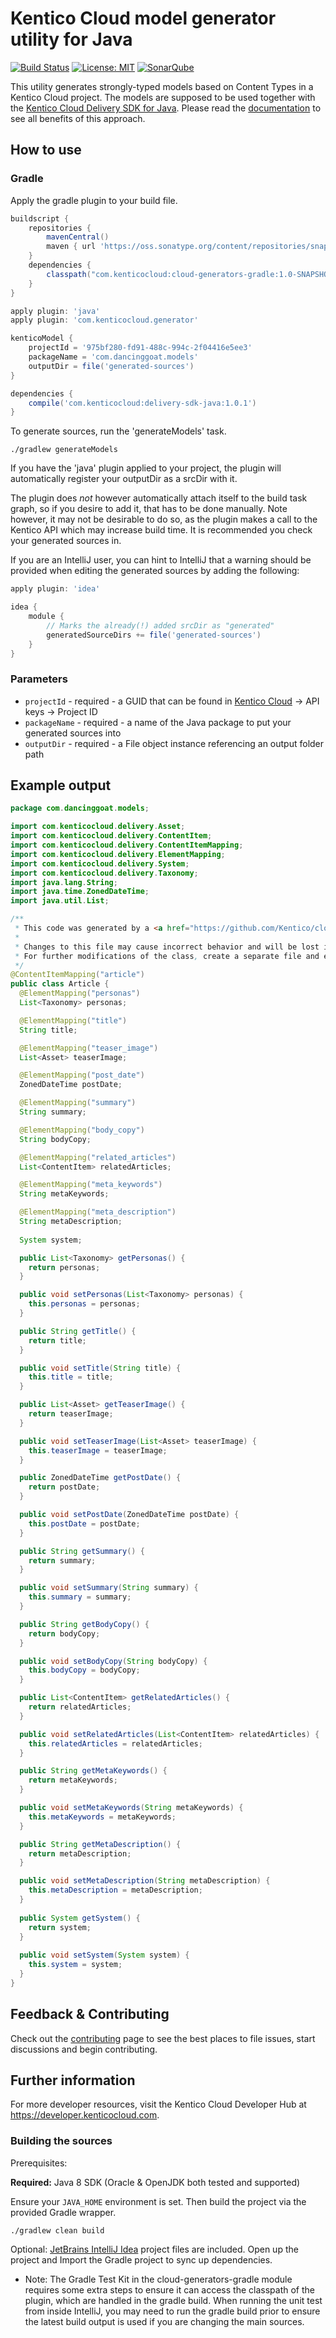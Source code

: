# Kentico Cloud model generator utility for Java

[![Build Status](https://travis-ci.org/Kentico/cloud-generators-java.svg?branch=master)](https://travis-ci.org/Kentico/cloud-generators-java)
[![License: MIT](https://img.shields.io/badge/License-MIT-yellow.svg)](https://opensource.org/licenses/MIT)
[![SonarQube](http://img.shields.io/badge/SonarQube-Results-blue.svg)](https://sonarcloud.io/organizations/kentico-github/projects)

This utility generates strongly-typed models based on Content Types in a Kentico Cloud project. The models are supposed to be used together with the [Kentico Cloud Delivery SDK for Java](https://github.com/Kentico/delivery-sdk-java). Please read the [documentation](https://github.com/Kentico/delivery-sdk-java/wiki/Working-with-Strongly-Typed-Models-(aka-Code-First-Approach)#customizing-the-strong-type-binding-logic) to see all benefits of this approach.

## How to use

### Gradle

Apply the gradle plugin to your build file.

```groovy
buildscript {
	repositories {
		mavenCentral()
		maven { url 'https://oss.sonatype.org/content/repositories/snapshots/' }
	}
	dependencies {
		classpath("com.kenticocloud:cloud-generators-gradle:1.0-SNAPSHOT")
	}
}

apply plugin: 'java'
apply plugin: 'com.kenticocloud.generator'

kenticoModel {
	projectId = '975bf280-fd91-488c-994c-2f04416e5ee3'
	packageName = 'com.dancinggoat.models'
	outputDir = file('generated-sources')
}

dependencies {
    compile('com.kenticocloud:delivery-sdk-java:1.0.1')
}
```

To generate sources, run the 'generateModels' task.

```
./gradlew generateModels
```

If you have the 'java' plugin applied to your project, the plugin will automatically register your outputDir as a srcDir
with it.

The plugin does *not* however automatically attach itself to the build task graph, so if you desire to add it, that has
to be done manually.  Note however, it may not be desirable to do so, as the plugin makes a call to the Kentico API 
which may increase build time.  It is recommended you check your generated sources in.

If you are an IntelliJ user, you can hint to IntelliJ that a warning should be provided when editing the generated 
sources by adding the following:

```groovy
apply plugin: 'idea'

idea {
	module {
		// Marks the already(!) added srcDir as "generated"
		generatedSourceDirs += file('generated-sources')
	}
}
```

### Parameters
- `projectId` - required - a GUID that can be found in [Kentico Cloud](https://app.kenticocloud.com) -> API keys -> Project ID
- `packageName` - required - a name of the Java package to put your generated sources into
- `outputDir` - required - a File object instance referencing an output folder path

## Example output

```java
package com.dancinggoat.models;

import com.kenticocloud.delivery.Asset;
import com.kenticocloud.delivery.ContentItem;
import com.kenticocloud.delivery.ContentItemMapping;
import com.kenticocloud.delivery.ElementMapping;
import com.kenticocloud.delivery.System;
import com.kenticocloud.delivery.Taxonomy;
import java.lang.String;
import java.time.ZonedDateTime;
import java.util.List;

/**
 * This code was generated by a <a href="https://github.com/Kentico/cloud-generators-java">cloud-generators-java tool</a>
 *
 * Changes to this file may cause incorrect behavior and will be lost if the code is regenerated.
 * For further modifications of the class, create a separate file and extend this class.
 */
@ContentItemMapping("article")
public class Article {
  @ElementMapping("personas")
  List<Taxonomy> personas;

  @ElementMapping("title")
  String title;

  @ElementMapping("teaser_image")
  List<Asset> teaserImage;

  @ElementMapping("post_date")
  ZonedDateTime postDate;

  @ElementMapping("summary")
  String summary;

  @ElementMapping("body_copy")
  String bodyCopy;

  @ElementMapping("related_articles")
  List<ContentItem> relatedArticles;

  @ElementMapping("meta_keywords")
  String metaKeywords;

  @ElementMapping("meta_description")
  String metaDescription;
  
  System system;

  public List<Taxonomy> getPersonas() {
    return personas;
  }

  public void setPersonas(List<Taxonomy> personas) {
    this.personas = personas;
  }

  public String getTitle() {
    return title;
  }

  public void setTitle(String title) {
    this.title = title;
  }

  public List<Asset> getTeaserImage() {
    return teaserImage;
  }

  public void setTeaserImage(List<Asset> teaserImage) {
    this.teaserImage = teaserImage;
  }

  public ZonedDateTime getPostDate() {
    return postDate;
  }

  public void setPostDate(ZonedDateTime postDate) {
    this.postDate = postDate;
  }

  public String getSummary() {
    return summary;
  }

  public void setSummary(String summary) {
    this.summary = summary;
  }

  public String getBodyCopy() {
    return bodyCopy;
  }

  public void setBodyCopy(String bodyCopy) {
    this.bodyCopy = bodyCopy;
  }

  public List<ContentItem> getRelatedArticles() {
    return relatedArticles;
  }

  public void setRelatedArticles(List<ContentItem> relatedArticles) {
    this.relatedArticles = relatedArticles;
  }

  public String getMetaKeywords() {
    return metaKeywords;
  }

  public void setMetaKeywords(String metaKeywords) {
    this.metaKeywords = metaKeywords;
  }

  public String getMetaDescription() {
    return metaDescription;
  }

  public void setMetaDescription(String metaDescription) {
    this.metaDescription = metaDescription;
  }
  
  public System getSystem() {
    return system;
  }
  
  public void setSystem(System system) {
    this.system = system;
  }
}
```

## Feedback & Contributing
Check out the [contributing](https://github.com/Kentico/cloud-generators-java/blob/master/CONTRIBUTING.md) page to see the best places to file issues, start discussions and begin contributing.

## Further information

For more developer resources, visit the Kentico Cloud Developer Hub at <https://developer.kenticocloud.com>.

### Building the sources

Prerequisites:

**Required:**
Java 8 SDK (Oracle & OpenJDK both tested and supported)

Ensure your `JAVA_HOME` environment is set.  Then build the project via the provided Gradle wrapper.
```
./gradlew clean build
```

Optional:
[JetBrains IntelliJ Idea](https://www.jetbrains.com/idea/) project files are included.  Open up the project and Import the Gradle project to sync up dependencies.
 * Note: The Gradle Test Kit in the cloud-generators-gradle module requires some extra steps to ensure it can access the 
 classpath of the plugin, which are handled in the gradle build.  When running the unit test from inside IntelliJ, you 
 may need to run the gradle build prior to ensure the latest build output is used if you are changing the main sources.
